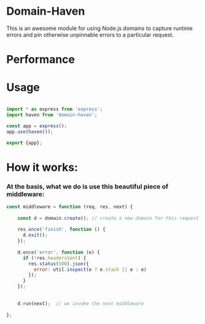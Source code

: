 

# Domain-Haven

This is an awesome module for using Node.js domains to capture runtime errors and pin otherwise unpinnable errors to a particular request.


# Performance



# Usage

```js

import * as express from 'express';
import haven from 'domain-haven';

const app = express();
app.use(haven());

export {app};

```


# How it works:

### At the basis, what we do is use this beautiful piece of middleware:

```js 
const middleware = function (req, res, next) {
    
    const d = domain.create(); // create a new domain for this request
    
    res.once('finish', function () {
      d.exit();
    });
    
    d.once('error', function (e) {
      if (!res.headersSent) {
        res.status(500).json({
          error: util.inspect(e ? e.stack || e : e)
        });
      }
    });
    
    
    d.run(next);  // we invoke the next middleware
    
};

```
